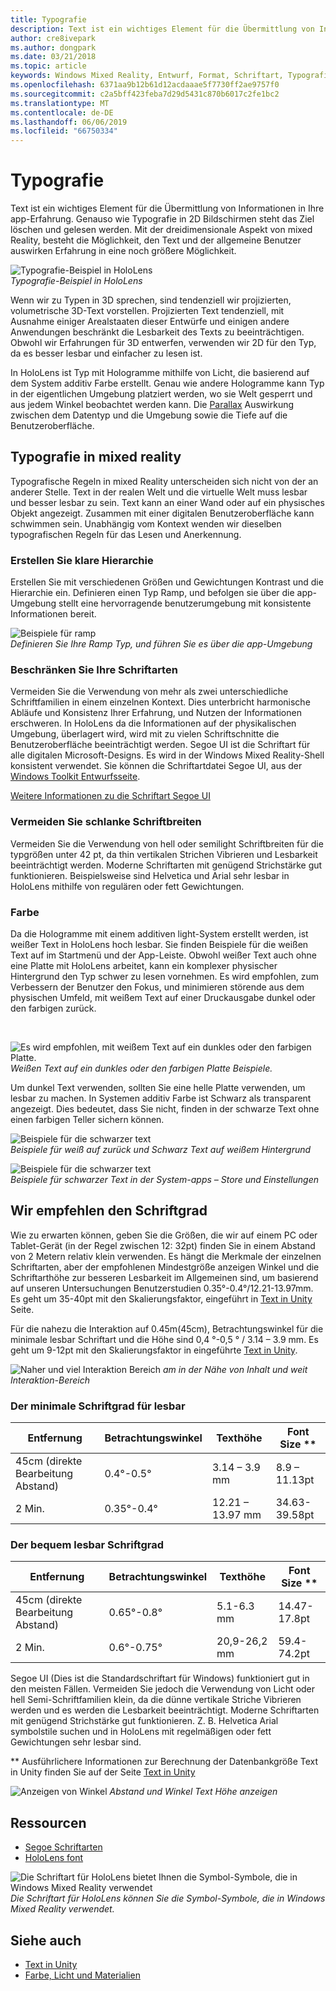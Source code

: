 ```yaml
---
title: Typografie
description: Text ist ein wichtiges Element für die Übermittlung von Informationen in Ihre app-Erfahrung.
author: cre8ivepark
ms.author: dongpark
ms.date: 03/21/2018
ms.topic: article
keywords: Windows Mixed Reality, Entwurf, Format, Schriftart, Typografie, Benutzeroberfläche, ux
ms.openlocfilehash: 6371aa9b12b61d12acdaaae5f7730ff2ae9757f0
ms.sourcegitcommit: c2a5bff423feba7d29d5431c870b6017c2fe1bc2
ms.translationtype: MT
ms.contentlocale: de-DE
ms.lasthandoff: 06/06/2019
ms.locfileid: "66750334"
---
```

# <a name="typography"></a>Typografie

Text ist ein wichtiges Element für die Übermittlung von Informationen in Ihre app-Erfahrung. Genauso wie Typografie in 2D Bildschirmen steht das Ziel löschen und gelesen werden. Mit der dreidimensionale Aspekt von mixed Reality, besteht die Möglichkeit, den Text und der allgemeine Benutzer auswirken Erfahrung in eine noch größere Möglichkeit.

![Typografie-Beispiel in HoloLens](images/typography-cover.png)<br>
*Typografie-Beispiel in HoloLens*

Wenn wir zu Typen in 3D sprechen, sind tendenziell wir projizierten, volumetrische 3D-Text vorstellen. Projizierten Text tendenziell, mit Ausnahme einiger Arealstaaten dieser Entwürfe und einigen andere Anwendungen beschränkt die Lesbarkeit des Texts zu beeinträchtigen. Obwohl wir Erfahrungen für 3D entwerfen, verwenden wir 2D für den Typ, da es besser lesbar und einfacher zu lesen ist.

In HoloLens ist Typ mit Hologramme mithilfe von Licht, die basierend auf dem System additiv Farbe erstellt. Genau wie andere Hologramme kann Typ in der eigentlichen Umgebung platziert werden, wo sie Welt gesperrt und aus jedem Winkel beobachtet werden kann. Die [Parallax](https://en.wikipedia.org/wiki/Parallax) Auswirkung zwischen dem Datentyp und die Umgebung sowie die Tiefe auf die Benutzeroberfläche.

## <a name="typography-in-mixed-reality"></a>Typografie in mixed reality

Typografische Regeln in mixed Reality unterscheiden sich nicht von der an anderer Stelle. Text in der realen Welt und die virtuelle Welt muss lesbar und besser lesbar zu sein. Text kann an einer Wand oder auf ein physisches Objekt angezeigt. Zusammen mit einer digitalen Benutzeroberfläche kann schwimmen sein. Unabhängig vom Kontext wenden wir dieselben typografischen Regeln für das Lesen und Anerkennung.

### <a name="create-clear-hierarchy"></a>Erstellen Sie klare Hierarchie

Erstellen Sie mit verschiedenen Größen und Gewichtungen Kontrast und die Hierarchie ein. Definieren einen Typ Ramp, und befolgen sie über die app-Umgebung stellt eine hervorragende benutzerumgebung mit konsistente Informationen bereit.

![Beispiele für ramp](images/typography-ramp-1000px.jpg)<br>
*Definieren Sie Ihre Ramp Typ, und führen Sie es über die app-Umgebung*

### <a name="limit-your-fonts"></a>Beschränken Sie Ihre Schriftarten

Vermeiden Sie die Verwendung von mehr als zwei unterschiedliche Schriftfamilien in einem einzelnen Kontext. Dies unterbricht harmonische Abläufe und Konsistenz Ihrer Erfahrung, und Nutzen der Informationen erschweren. In HoloLens da die Informationen auf der physikalischen Umgebung, überlagert wird, wird mit zu vielen Schriftschnitte die Benutzeroberfläche beeinträchtigt werden. Segoe UI ist die Schriftart für alle digitalen Microsoft-Designs. Es wird in der Windows Mixed Reality-Shell konsistent verwendet. Sie können die Schriftartdatei Segoe UI, aus der [Windows Toolkit Entwurfsseite](https://docs.microsoft.com/windows/uwp/design-downloads/).

[Weitere Informationen zu die Schriftart Segoe UI](https://docs.microsoft.com/windows/uwp/design/style/typography)

### <a name="avoid-thin-font-weights"></a>Vermeiden Sie schlanke Schriftbreiten

Vermeiden Sie die Verwendung von hell oder semilight Schriftbreiten für die typgrößen unter 42 pt, da thin vertikalen Strichen Vibrieren und Lesbarkeit beeinträchtigt werden. Moderne Schriftarten mit genügend Strichstärke gut funktionieren. Beispielsweise sind Helvetica und Arial sehr lesbar in HoloLens mithilfe von regulären oder fett Gewichtungen.

### <a name="color"></a>Farbe

Da die Hologramme mit einem additiven light-System erstellt werden, ist weißer Text in HoloLens hoch lesbar. Sie finden Beispiele für die weißen Text auf im Startmenü und der App-Leiste. Obwohl weißer Text auch ohne eine Platte mit HoloLens arbeitet, kann ein komplexer physischer Hintergrund den Typ schwer zu lesen vornehmen. Es wird empfohlen, zum Verbessern der Benutzer den Fokus, und minimieren störende aus dem physischen Umfeld, mit weißem Text auf einer Druckausgabe dunkel oder den farbigen zurück.

<br>


![Es wird empfohlen, mit weißem Text auf ein dunkles oder den farbigen Platte. ](images/typography-whiteonblack2-1000px.jpg)
 *Weißen Text auf ein dunkles oder den farbigen Platte Beispiele.*
<br>

Um dunkel Text verwenden, sollten Sie eine helle Platte verwenden, um lesbar zu machen. In Systemen additiv Farbe ist Schwarz als transparent angezeigt. Dies bedeutet, dass Sie nicht, finden in der schwarze Text ohne einen farbigen Teller sichern können.

![Beispiele für die schwarzer text](images/typography-whiteonblack.png)
<br>*Beispiele für weiß auf zurück und Schwarz Text auf weißem Hintergrund*


![Beispiele für die schwarzer text](images/640px-typography-blackonwhite.jpg)
<br>*Beispiele für schwarzer Text in der System-apps – Store und Einstellungen*

## <a name="recommended-font-size"></a>Wir empfehlen den Schriftgrad

Wie zu erwarten können, geben Sie die Größen, die wir auf einem PC oder Tablet-Gerät (in der Regel zwischen 12: 32pt) finden Sie in einem Abstand von 2 Metern relativ klein verwenden. Es hängt die Merkmale der einzelnen Schriftarten, aber der empfohlenen Mindestgröße anzeigen Winkel und die Schriftarthöhe zur besseren Lesbarkeit im Allgemeinen sind, um basierend auf unseren Untersuchungen Benutzerstudien 0.35°-0.4°/12.21-13.97mm. Es geht um 35-40pt mit den Skalierungsfaktor, eingeführt in [Text in Unity](text-in-unity.md) Seite. 

Für die nahezu die Interaktion auf 0.45m(45cm), Betrachtungswinkel für die minimale lesbar Schriftart und die Höhe sind 0,4 °-0,5 ° / 3.14 – 3.9 mm. Es geht um 9-12pt mit den Skalierungsfaktor in eingeführte [Text in Unity](text-in-unity.md).

![Naher und viel Interaktion Bereich](images/typography-distance-1000px.jpg)
*am in der Nähe von Inhalt und weit Interaktion-Bereich*

### <a name="the-minimum-legible-font-size"></a>Der minimale Schriftgrad für lesbar
| Entfernung | Betrachtungswinkel | Texthöhe | Font Size ** |
|---------|---------|---------|---------|
| 45cm (direkte Bearbeitung Abstand) | 0.4°-0.5° | 3.14 – 3.9 mm | 8.9 – 11.13pt |
| 2 Min. | 0.35°-0.4° | 12.21 – 13.97 mm | 34.63-39.58pt |


### <a name="the-comfortably-legible-font-size"></a>Der bequem lesbar Schriftgrad
| Entfernung | Betrachtungswinkel | Texthöhe | Font Size ** |
|---------|---------|---------|---------|
| 45cm (direkte Bearbeitung Abstand) | 0.65°-0.8° | 5.1-6.3 mm | 14.47-17.8pt |
| 2 Min. | 0.6°-0.75° | 20,9-26,2 mm | 59.4-74.2pt |


Segoe UI (Dies ist die Standardschriftart für Windows) funktioniert gut in den meisten Fällen. Vermeiden Sie jedoch die Verwendung von Licht oder hell Semi-Schriftfamilien klein, da die dünne vertikale Striche Vibrieren werden und es werden die Lesbarkeit beeinträchtigt. Moderne Schriftarten mit genügend Strichstärke gut funktionieren. Z. B. Helvetica Arial symbolstile suchen und in HoloLens mit regelmäßigen oder fett Gewichtungen sehr lesbar sind.

** Ausführlichere Informationen zur Berechnung der Datenbankgröße Text in Unity finden Sie auf der Seite [Text in Unity](text-in-unity.md)

![Anzeigen von Winkel](images/Text_In_Unity_ViewingAngle.jpg)
*Abstand und Winkel Text Höhe anzeigen*

## <a name="resources"></a>Ressourcen
* [Segoe Schriftarten](http://download.microsoft.com/download/1/B/C/1BCF071A-78EE-4968-ACBE-15461C274B61/Segoe%20fonts%20v1705.zip)
* [HoloLens font](http://download.microsoft.com/download/3/8/D/38D659E2-4B9C-413A-B2E7-1956181DC427/Hololens%20font.zip)

![Die Schriftart für HoloLens bietet Ihnen die Symbol-Symbole, die in Windows Mixed Reality verwendet](images/300px-hololensmdl2symbols.jpg)
<br>*Die Schriftart für HoloLens können Sie die Symbol-Symbole, die in Windows Mixed Reality verwendet.*

## <a name="see-also"></a>Siehe auch
* [Text in Unity](text-in-unity.md)
* [Farbe, Licht und Materialien](color,-light-and-materials.md)
